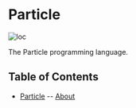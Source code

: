 # Particle
![loc](https://img.shields.io/endpoint?url=https://ghloc.vercel.app/api/zanderlewis/php-particle/badge?filter=.php$&label=Lines%20of%20Code%20(PHP)&color=B66BFE)

The Particle programming language.

## Table of Contents
- [Particle](#particle)
-- [About](#about)
